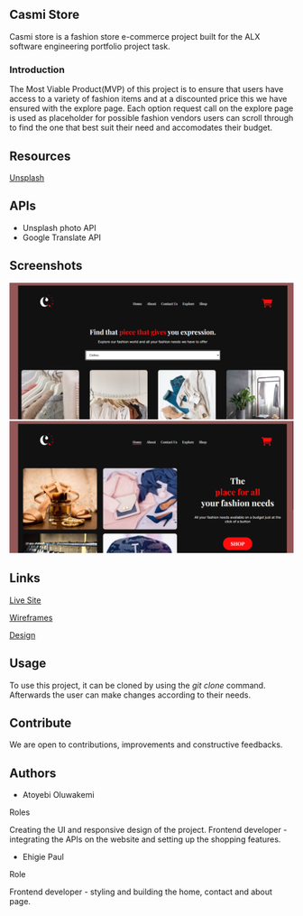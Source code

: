## Casmi Store

Casmi store is a fashion store e-commerce project built for the ALX software engineering portfolio project task.

### Introduction

The Most Viable Product(MVP) of this project is to ensure that users have access to a variety of fashion items and at a discounted price this we have ensured with the explore page. Each option request call on the explore page is used as placeholder for possible fashion vendors users can scroll through to find the one that best suit their need and accomodates their budget.

## Resources

[Unsplash](https://unsplash.com)

## APIs

* Unsplash photo API
* Google Translate API

## Screenshots

![](./images/Screenshot1.png)
![](./images/Screenshot2.png)

## Links

[Live Site](https://khemmie-ray.github.io/Casmi-Store/index.html) 

[Wireframes](https://www.canva.com/design/DAFUGHF16Ns/b6J1N8Fm9Hschv9RhsDUmA/view?utm_content=DAFUGHF16Ns&utm_campaign=designshare&utm_medium=link2&utm_source=sharebutton)

[Design](https://www.figma.com/file/GdK1dhOJ97V2eNcIUzvDkX/Casmi-ecommerce-site?node-id=1%3A2&t=3S75cGF7jizNpThr-1)


## Usage

To use this project, it can be cloned by using the *git clone* command. Afterwards the user can make changes according to their needs.

## Contribute

We are open to contributions, improvements and constructive feedbacks.

## Authors 

* Atoyebi Oluwakemi

Roles

Creating the UI and responsive design of the project. Frontend developer -integrating the APIs on the website and setting up the shopping features.

* Ehigie Paul

Role

Frontend developer - styling and building the home, contact and about page.
